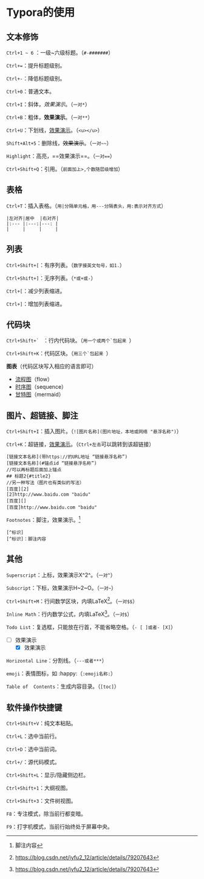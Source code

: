 # Typora的使用

## 文本修饰

`Ctrl+1 ~ 6` ：一级~六级标题。（`#-#######`）

`Ctrl+=`：提升标题级别。

`Ctrl+-`：降低标题级别。

`Ctrl+0`：普通文本。

`Ctrl+I`：斜体，*效果演示*。（`一对*`）

`Ctrl+B`：粗体，**效果演示**。（`一对**`）

`Ctrl+U`：下划线，<u>效果演示</u>。（`<u></u>`）

`Shift+Alt+5`：删除线，~~效果演示~~。（`一对~~`）

`Highlight`：高亮，==效果演示==。（`一对==`）

`Ctrl+Shift+Q`：引用。（`前面加上>,个数随层级增加`）



## 表格

`Ctrl+T`：插入表格。（`用|分隔单元格，用---分隔表头，用:表示对齐方式`）

```
|左对齐|居中  |右对齐|
|:--- |:---:|---: |
|     |     |     |
```



## 列表

`Ctrl+Shift+[`：有序列表。（`数字接英文句号，如1.`）

`Ctrl+Shift+]`：无序列表。（`*或+或-`）

`Ctrl+[`：减少列表缩进。

`Ctrl+]`：增加列表缩进。



## 代码块

``Ctrl+Shift+` `` ：行内代码块。（``用一个或两个`包起来 ``）

`Ctrl+Shift+K`：代码区块。（``用三个`包起来 ``）

**图表**（代码区块写入相应的语言即可）

- [流程图](https://segmentfault.com/a/1190000006247465)（flow）
- [时序图](https://bramp.github.io/js-sequence-diagrams/)（sequence）
- [甘特图](https://mermaidjs.github.io/)（mermaid）



## 图片、超链接、脚注

`Ctrl+Shift+I`：插入图片。（`![图片名称](图片地址，本地或网络 "悬浮名称")`）

`Ctrl+K`：超链接，[效果演示](https://www.baidu.com "baidu")。（`Ctrl+左击`可以跳转到该超链接）

```
[链接文本名称](带https://的URL地址 “链接悬浮名称”)
[链接文本名称](#锚点id “链接悬浮名称”)
//可以再标题后面加上锚点
## 标题2{#title2}
//另一种写法（图片也有类似的写法）
[百度][2]
[2]http://www.baidu.com "baidu"
[百度][]
[百度]http://www.baidu.com "baidu"
```

`Footnotes`：脚注，效果演示。[^1] 

[^1]: 脚注内容

```
[^标识]
[^标识]：脚注内容
```



## 其他

`Superscript`：上标，效果演示X^2^。（`一对^`）

`Subscript`：下标，效果演示H~2~O。（`一对~`）

`Ctrl+Shift+M`：行间数学区块，内填LaTeX[^参考]。（`一对$$`）

`Inline Math`：行内数学公式，内填LaTeX[^参考]。（`一对$`）

[^参考]: https://blog.csdn.net/jyfu2_12/article/details/79207643

`Todo List`：复选框，只能放在行首，不能省略空格。（`- [ ]或者- [X]`）

- [ ] 效果演示
  - [x] 效果演示

`Horizontal Line`：分割线。（`---或者***`）

`emoji`：表情图标，如 :happy:（`:emoji名称:`）

`Table of  Contents`：生成内容目录。（`[toc]`）



## 软件操作快捷键

`Ctrl+Shift+V`：纯文本粘贴。

`Ctrl+L`：选中当前行。

`Ctrl+D`：选中当前词。

`Ctrl+/`：源代码模式。

`Ctrl+Shift+L`：显示/隐藏侧边栏。

`Ctrl+Shift+1`：大纲视图。

`Ctrl+Shift+3`：文件树视图。

`F8`：专注模式，除当前行都变暗。

`F9`：打字机模式，当前行始终处于屏幕中央。

